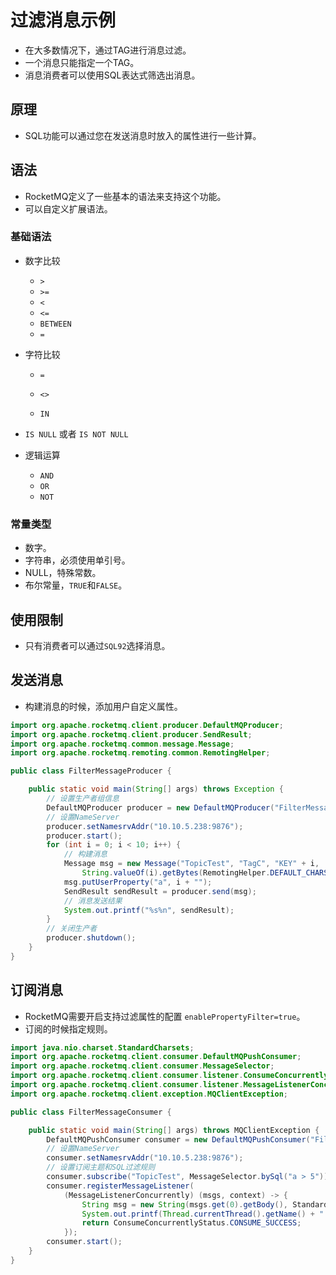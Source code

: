 # 过滤消息示例

- 在大多数情况下，通过TAG进行消息过滤。
- 一个消息只能指定一个TAG。
- 消息消费者可以使用SQL表达式筛选出消息。

## 原理

- SQL功能可以通过您在发送消息时放入的属性进行一些计算。

## 语法

- RocketMQ定义了一些基本的语法来支持这个功能。 
- 可以自定义扩展语法。

### 基础语法

- 数字比较

  - `>`
  - `>=`
  - `<`
  - `<=`
  - `BETWEEN`
  - `=`

- 字符比较

  - `=` 

  - `<>`

  - `IN`

- `IS NULL` 或者 `IS NOT NULL`

- 逻辑运算 

  - `AND`
  - `OR`
  - `NOT`



### 常量类型

- 数字。
- 字符串，必须使用单引号。
- NULL，特殊常数。
- 布尔常量，`TRUE`和`FALSE`。

## 使用限制

- 只有消费者可以通过`SQL92`选择消息。

## 发送消息

- 构建消息的时候，添加用户自定义属性。

```java
import org.apache.rocketmq.client.producer.DefaultMQProducer;
import org.apache.rocketmq.client.producer.SendResult;
import org.apache.rocketmq.common.message.Message;
import org.apache.rocketmq.remoting.common.RemotingHelper;

public class FilterMessageProducer {

    public static void main(String[] args) throws Exception {
        // 设置生产者组信息
        DefaultMQProducer producer = new DefaultMQProducer("FilterMessageProducerGroup");
        // 设置NameServer
        producer.setNamesrvAddr("10.10.5.238:9876");
        producer.start();
        for (int i = 0; i < 10; i++) {
            // 构建消息
            Message msg = new Message("TopicTest", "TagC", "KEY" + i,
                String.valueOf(i).getBytes(RemotingHelper.DEFAULT_CHARSET));
            msg.putUserProperty("a", i + "");
            SendResult sendResult = producer.send(msg);
            // 消息发送结果
            System.out.printf("%s%n", sendResult);
        }
        // 关闭生产者
        producer.shutdown();
    }
}

```

## 订阅消息

- RocketMQ需要开启支持过滤属性的配置 `enablePropertyFilter=true`。
- 订阅的时候指定规则。

```java
import java.nio.charset.StandardCharsets;
import org.apache.rocketmq.client.consumer.DefaultMQPushConsumer;
import org.apache.rocketmq.client.consumer.MessageSelector;
import org.apache.rocketmq.client.consumer.listener.ConsumeConcurrentlyStatus;
import org.apache.rocketmq.client.consumer.listener.MessageListenerConcurrently;
import org.apache.rocketmq.client.exception.MQClientException;

public class FilterMessageConsumer {

    public static void main(String[] args) throws MQClientException {
        DefaultMQPushConsumer consumer = new DefaultMQPushConsumer("FilterMessageConsumerGroup");
        // 设置NameServer
        consumer.setNamesrvAddr("10.10.5.238:9876");
        // 设置订阅主题和SQL过滤规则
        consumer.subscribe("TopicTest", MessageSelector.bySql("a > 5"));
        consumer.registerMessageListener(
            (MessageListenerConcurrently) (msgs, context) -> {
                String msg = new String(msgs.get(0).getBody(), StandardCharsets.UTF_8);
                System.out.printf(Thread.currentThread().getName() + " Receive New Messages: " + msg + "%n");
                return ConsumeConcurrentlyStatus.CONSUME_SUCCESS;
            });
        consumer.start();
    }
}

```

